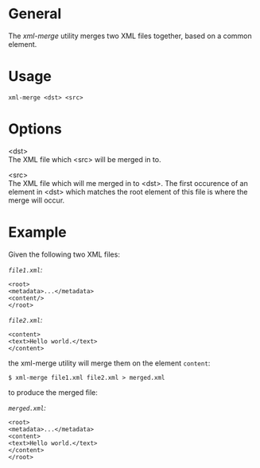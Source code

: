 General
=======

The *xml-merge* utility merges two XML files together, based on a common element.

Usage
=====

    xml-merge <dst> <src>

Options
=======

&lt;dst&gt;  
The XML file which &lt;src&gt; will be merged in to.

&lt;src&gt;  
The XML file which will me merged in to &lt;dst&gt;. The first occurence of an element in &lt;dst&gt; which matches the root element of this file is where the merge will occur.

Example
=======

Given the following two XML files:

*`file1.xml`:*

    <root>
    <metadata>...</metadata>
    <content/>
    </root>

*`file2.xml`:*

    <content>
    <text>Hello world.</text>
    </content>

the xml-merge utility will merge them on the element `content`:

    $ xml-merge file1.xml file2.xml > merged.xml

to produce the merged file:

*`merged.xml`:*

    <root>
    <metadata>...</metadata>
    <content>
    <text>Hello world.</text>
    </content>
    </root>
